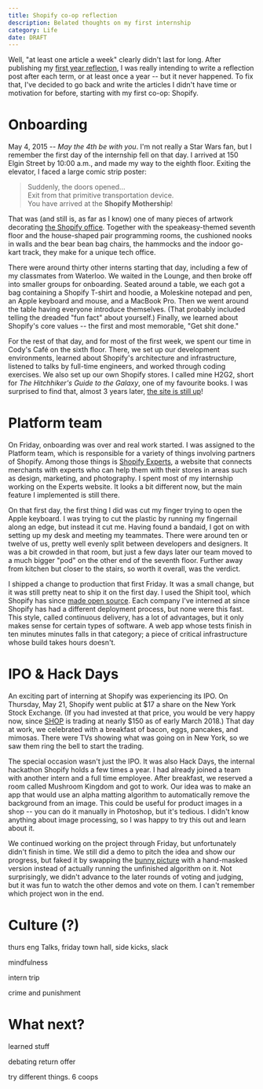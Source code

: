 ```yaml
---
title: Shopify co-op reflection
description: Belated thoughts on my first internship
category: Life
date: DRAFT
---
```


Well, "at least one article a week" clearly didn't last for long. After publishing my [first year reflection](first-year.md), I was really intending to write a reflection post after each term, or at least once a year -- but it never happened. To fix that, I've decided to go back and write the articles I didn't have time or motivation for before, starting with my first co-op: Shopify.

# Onboarding

May 4, 2015 -- _May the 4th be with you_. I'm not really a Star Wars fan, but I remember the first day of the internship fell on that day. I arrived at 150 Elgin Street by 10:00 a.m., and made my way to the eighth floor. Exiting the elevator, I faced a large comic strip poster:

> Suddenly, the doors opened...<br>
> Exit from that primitive transportation device.<br>
> You have arrived at the **Shopify Mothership**!

That was (and still is, as far as I know) one of many pieces of artwork decorating [the Shopify office][1]. Together with the speakeasy-themed seventh floor and the house-shaped pair programming rooms, the cushioned nooks in walls and the bear bean bag chairs, the hammocks and the indoor go-kart track, they make for a unique tech office.

There were around thirty other interns starting that day, including a few of my classmates from Waterloo. We waited in the Lounge, and then broke off into smaller groups for onboarding. Seated around a table, we each got a bag containing a Shopify T-shirt and hoodie, a Moleskine notepad and pen, an Apple keyboard and mouse, and a MacBook Pro. Then we went around the table having everyone introduce themselves. (That probably included telling the dreaded "fun fact" about yourself.) Finally, we learned about Shopify's core values -- the first and most memorable, "Get shit done."

For the rest of that day, and for most of the first week, we spent our time in Cody's Café on the sixth floor. There, we set up our development environments, learned about Shopify's architecture and infrastructure, listened to talks by full-time engineers, and worked through coding exercises. We also set up our own Shopify stores. I called mine H2G2, short for _The Hitchhiker's Guide to the Galaxy_, one of my favourite books. I was surprised to find that, almost 3 years later, [the site is still up][2]!

# Platform team

On Friday, onboarding was over and real work started. I was assigned to the Platform team, which is responsible for a variety of things involving partners of Shopify. Among those things is [Shopify Experts][3], a website that connects merchants with experts who can help them with their stores in areas such as design, marketing, and photography. I spent most of my internship working on the Experts website. It looks a bit different now, but the main feature I implemented is still there.

On that first day, the first thing I did was cut my finger trying to open the Apple keyboard. I was trying to cut the plastic by running my fingernail along an edge, but instead it cut me. Having found a bandaid, I got on with setting up my desk and meeting my teammates. There were around ten or twelve of us, pretty well evenly split between developers and designers. It was a bit crowded in that room, but just a few days later our team moved to a much bigger "pod" on the other end of the seventh floor. Further away from kitchen but closer to the stairs, so worth it overall, was the verdict.

I shipped a change to production that first Friday. It was a small change, but it was still pretty neat to ship it on the first day. I used the Shipit tool, which Shopify has since [made open source][4]. Each company I've interned at since Shopify has had a different deployment process, but none were this fast. This style, called continuous delivery, has a lot of advantages, but it only makes sense for certain types of software. A web app whose tests finish in ten minutes minutes falls in that category; a piece of critical infrastructure whose build takes hours doesn't.

# IPO & Hack Days

An exciting part of interning at Shopify was experiencing its IPO. On Thursday, May 21, Shopify went public at $17 a share on the New York Stock Exchange. (If you had invested at that price, you would be very happy now, since [SHOP][5] is trading at nearly $150 as of early March 2018.) That day at work, we celebrated with a breakfast of bacon, eggs, pancakes, and mimosas. There were TVs showing what was going on in New York, so we saw them ring the bell to start the trading.

The special occasion wasn't just the IPO. It was also Hack Days, the internal hackathon Shopify holds a few times a year. I had already joined a team with another intern and a full time employee. After breakfast, we reserved a room called Mushroom Kingdom and got to work. Our idea was to make an app that would use an alpha matting algorithm to automatically remove the background from an image. This could be useful for product images in a shop -- you can do it manually in Photoshop, but it's tedious. I didn't know anything about image processing, so I was happy to try this out and learn about it.

We continued working on the project through Friday, but unfortunately didn't finish in time. We still did a demo to pitch the idea and show our progress, but faked it by swapping the [bunny picture][6] with a hand-masked version instead of actually running the unfinished algorithm on it. Not surprisingly, we didn't advance to the later rounds of voting and judging, but it was fun to watch the other demos and vote on them. I can't remember which project won in the end.

# Culture (?)

thurs eng Talks, friday town hall, side kicks, slack

mindfulness

intern trip

crime and punishment 

# What next?

learned stuff

debating return offer

try different things. 6 coops

[1]: http://www.linebox.ca/work/shopify/
[2]: https://h2g2.myshopify.com/
[3]: https://experts.shopify.com/
[4]: https://shopifyengineering.myshopify.com/blogs/engineering/introducing-shipit
[5]: https://www.bloomberg.com/quote/SHOP:US
[6]: http://animal-central.wikia.com/wiki/File:Bunnies-bunny-rabbits-16437969-1280-800.jpg
